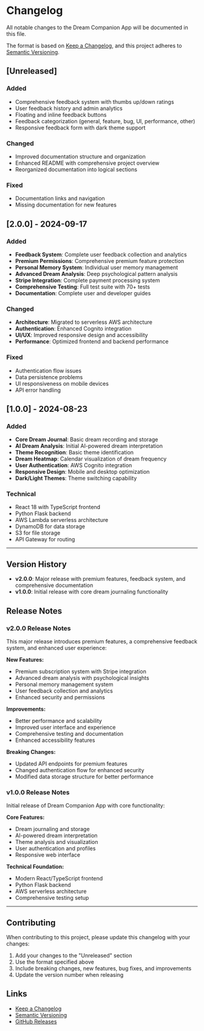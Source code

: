 # Changelog

All notable changes to the Dream Companion App will be documented in this file.

The format is based on [Keep a Changelog](https://keepachangelog.com/en/1.0.0/),
and this project adheres to [Semantic Versioning](https://semver.org/spec/v2.0.0.html).

## [Unreleased]

### Added
- Comprehensive feedback system with thumbs up/down ratings
- User feedback history and admin analytics
- Floating and inline feedback buttons
- Feedback categorization (general, feature, bug, UI, performance, other)
- Responsive feedback form with dark theme support

### Changed
- Improved documentation structure and organization
- Enhanced README with comprehensive project overview
- Reorganized documentation into logical sections

### Fixed
- Documentation links and navigation
- Missing documentation for new features

## [2.0.0] - 2024-09-17

### Added
- **Feedback System**: Complete user feedback collection and analytics
- **Premium Permissions**: Comprehensive premium feature protection
- **Personal Memory System**: Individual user memory management
- **Advanced Dream Analysis**: Deep psychological pattern analysis
- **Stripe Integration**: Complete payment processing system
- **Comprehensive Testing**: Full test suite with 70+ tests
- **Documentation**: Complete user and developer guides

### Changed
- **Architecture**: Migrated to serverless AWS architecture
- **Authentication**: Enhanced Cognito integration
- **UI/UX**: Improved responsive design and accessibility
- **Performance**: Optimized frontend and backend performance

### Fixed
- Authentication flow issues
- Data persistence problems
- UI responsiveness on mobile devices
- API error handling

## [1.0.0] - 2024-08-23

### Added
- **Core Dream Journal**: Basic dream recording and storage
- **AI Dream Analysis**: Initial AI-powered dream interpretation
- **Theme Recognition**: Basic theme identification
- **Dream Heatmap**: Calendar visualization of dream frequency
- **User Authentication**: AWS Cognito integration
- **Responsive Design**: Mobile and desktop optimization
- **Dark/Light Themes**: Theme switching capability

### Technical
- React 18 with TypeScript frontend
- Python Flask backend
- AWS Lambda serverless architecture
- DynamoDB for data storage
- S3 for file storage
- API Gateway for routing

---

## Version History

- **v2.0.0**: Major release with premium features, feedback system, and comprehensive documentation
- **v1.0.0**: Initial release with core dream journaling functionality

## Release Notes

### v2.0.0 Release Notes

This major release introduces premium features, a comprehensive feedback system, and enhanced user experience:

**New Features:**
- Premium subscription system with Stripe integration
- Advanced dream analysis with psychological insights
- Personal memory management system
- User feedback collection and analytics
- Enhanced security and permissions

**Improvements:**
- Better performance and scalability
- Improved user interface and experience
- Comprehensive testing and documentation
- Enhanced accessibility features

**Breaking Changes:**
- Updated API endpoints for premium features
- Changed authentication flow for enhanced security
- Modified data storage structure for better performance

### v1.0.0 Release Notes

Initial release of Dream Companion App with core functionality:

**Core Features:**
- Dream journaling and storage
- AI-powered dream interpretation
- Theme analysis and visualization
- User authentication and profiles
- Responsive web interface

**Technical Foundation:**
- Modern React/TypeScript frontend
- Python Flask backend
- AWS serverless architecture
- Comprehensive testing setup

---

## Contributing

When contributing to this project, please update this changelog with your changes:

1. Add your changes to the "Unreleased" section
2. Use the format specified above
3. Include breaking changes, new features, bug fixes, and improvements
4. Update the version number when releasing

## Links

- [Keep a Changelog](https://keepachangelog.com/)
- [Semantic Versioning](https://semver.org/)
- [GitHub Releases](https://github.com/samjhill/dream-companion/releases)
